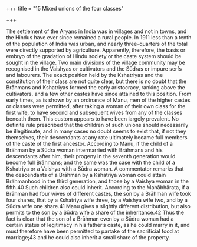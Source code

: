 +++
title = "15 Mixed unions of the four classes"

+++

The settlement of the Aryans in India was in villages and not in towns, and the Hindus have ever since remained a rural people. In 1911 less than a tenth of the population of India was urban, and nearly three-quarters of the total were directly supported by agriculture. Apparently, therefore, the basis or embryo of the gradation of Hindu society or the caste system should be sought in the village. Two main divisions of the village community may be recognised in the Vaishyas or cultivators and the Sūdras or impure serfs and labourers. The exact position held by the Kshatriyas and the constitution of their class are not quite clear, but there is no doubt that the Brāhmans and Kshatriyas formed the early aristocracy, ranking above the cultivators, and a few other castes have since attained to this position. From early times, as is shown by an ordinance of Manu, men of the higher castes or classes were permitted, after taking a woman of their own class for the first wife, to have second and subsequent wives from any of the classes beneath them. This custom appears to have been largely prevalent. No definite rule prescribed that the children of such unions should necessarily be illegitimate, and in many cases no doubt seems to exist that, if not they themselves, their descendants at any rate ultimately became full members of the caste of the first ancestor. According to Manu, if the child of a Brāhman by a Sūdra woman intermarried with Brāhmans and his descendants after him, their progeny in the seventh generation would become full Brāhmans; and the same was the case with the child of a Kshatriya or a Vaishya with a Sūdra woman. A commentator remarks that the descendants of a Brāhman by a Kshatriya woman could attain Brāhmanhood in the third generation, and those by a Vaishya woman in the fifth.40 Such children also could inherit. According to the Mahābhārata, if a Brāhman had four wives of different castes, the son by a Brāhman wife took four shares, that by a Kshatriya wife three, by a Vaishya wife two, and by a Sūdra wife one share.41 Manu gives a slightly different distribution, but also permits to the son by a Sūdra wife a share of the inheritance.42 Thus the fact is clear that the son of a Brāhman even by a Sūdra woman had a certain status of legitimacy in his father’s caste, as he could marry in it, and must therefore have been permitted to partake of the sacrificial food at marriage;43 and he could also inherit a small share of the property. 

